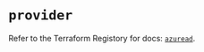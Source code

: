 # `provider`

Refer to the Terraform Registory for docs: [`azuread`](https://registry.terraform.io/providers/hashicorp/azuread/2.43.0/docs).
